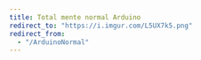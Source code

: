 ```yaml
---
title: Total mente normal Arduino
redirect_to: "https://i.imgur.com/L5UX7k5.png"
redirect_from:
  - "/ArduinoNormal"
---
```


